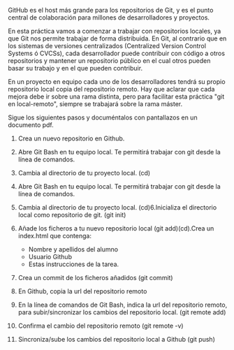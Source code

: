 GitHub es el host más grande para los repositorios de Git, y es el punto central de colaboración para millones de desarrolladores y proyectos.

En esta práctica vamos a comenzar a trabajar con repositorios locales, ya que Git nos permite trabajar de forma distribuida. En Git, al contrario que en los sistemas de versiones centralizados (Centralized Version Control Systems ó CVCSs), cada desarrollador puede contribuir con código a otros repositorios y mantener un repositorio público en el cual otros pueden basar su trabajo y en el que pueden contribuir.

En un proyecto en equipo cada uno de los desarrolladores tendrá su propio repositorio local copia del repositorio remoto. Hay que aclarar que cada mejora debe ir sobre una rama distinta, pero para facilitar esta práctica "git en local-remoto", siempre se trabajará sobre la rama máster.

Sigue los siguientes pasos y documéntalos con pantallazos en un documento pdf.

 1. Crea un nuevo repositorio en Github.
 2. Abre Git Bash en tu equipo local.  Te permitirá trabajar con git desde la línea de comandos.
 3. Cambia al directorio de tu proyecto local. (cd)
 4. Abre Git Bash en tu equipo local.  Te permitirá trabajar con git desde la línea de comandos.
 5. Cambia al directorio de tu proyecto local. (cd)6.Inicializa el directorio local como repositorio de git. (git init)
 6. Añade los ficheros a tu nuevo repositorio local (git add)(cd).Crea un index.html que contenga:
 
       - Nombre y apellidos del alumno
       - Usuario Github
       - Estas instrucciones de la tarea.
       
 7. Crea un commit de los ficheros añadidos (git commit)
 8. En Github, copia la url del repositorio remoto 
 9. En la línea de comandos de Git Bash, indica la url del repositorio remoto, para subir/sincronizar los cambios del repositorio local. (git remote add)
10. Confirma el cambio del repositorio remoto (git remote -v)
11. Sincroniza/sube los cambios del repositorio local a Github (git push)
